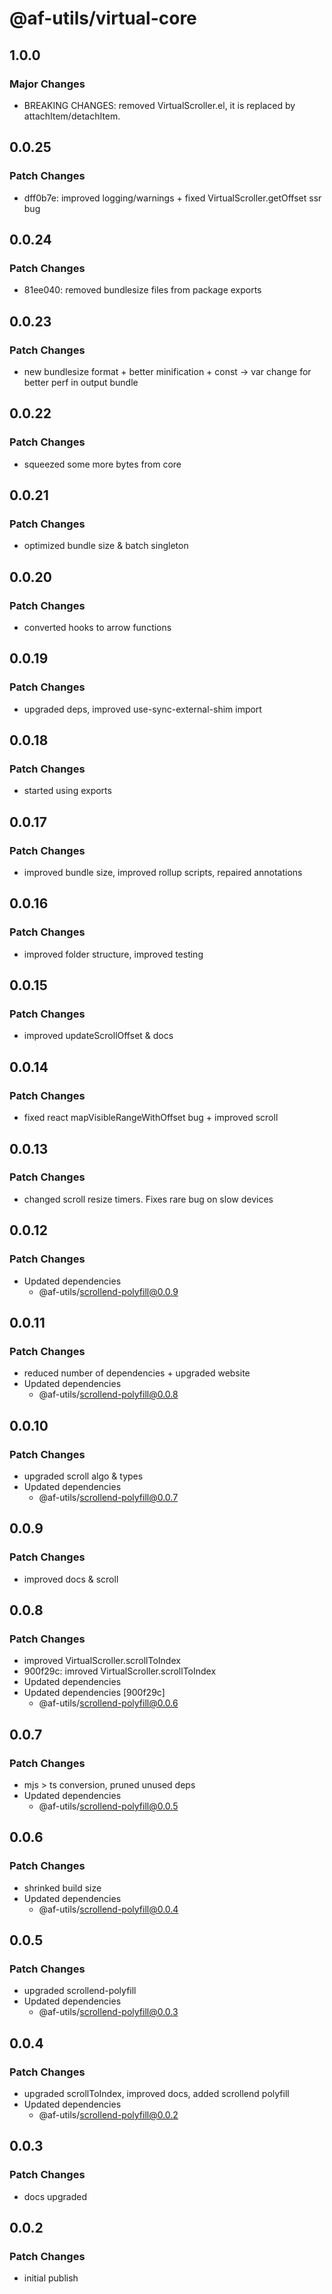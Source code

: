 # @af-utils/virtual-core

## 1.0.0

### Major Changes

- BREAKING CHANGES: removed VirtualScroller.el, it is replaced by attachItem/detachItem.

## 0.0.25

### Patch Changes

- dff0b7e: improved logging/warnings + fixed VirtualScroller.getOffset ssr bug

## 0.0.24

### Patch Changes

- 81ee040: removed bundlesize files from package exports

## 0.0.23

### Patch Changes

- new bundlesize format + better minification + const -> var change for better perf in output bundle

## 0.0.22

### Patch Changes

- squeezed some more bytes from core

## 0.0.21

### Patch Changes

- optimized bundle size & batch singleton

## 0.0.20

### Patch Changes

- converted hooks to arrow functions

## 0.0.19

### Patch Changes

- upgraded deps, improved use-sync-external-shim import

## 0.0.18

### Patch Changes

- started using exports

## 0.0.17

### Patch Changes

- improved bundle size, improved rollup scripts, repaired annotations

## 0.0.16

### Patch Changes

- improved folder structure, improved testing

## 0.0.15

### Patch Changes

- improved updateScrollOffset & docs

## 0.0.14

### Patch Changes

- fixed react mapVisibleRangeWithOffset bug + improved scroll

## 0.0.13

### Patch Changes

- changed scroll resize timers. Fixes rare bug on slow devices

## 0.0.12

### Patch Changes

- Updated dependencies
  - @af-utils/scrollend-polyfill@0.0.9

## 0.0.11

### Patch Changes

- reduced number of dependencies + upgraded website
- Updated dependencies
  - @af-utils/scrollend-polyfill@0.0.8

## 0.0.10

### Patch Changes

- upgraded scroll algo & types
- Updated dependencies
  - @af-utils/scrollend-polyfill@0.0.7

## 0.0.9

### Patch Changes

- improved docs & scroll

## 0.0.8

### Patch Changes

- improved VirtualScroller.scrollToIndex
- 900f29c: imroved VirtualScroller.scrollToIndex
- Updated dependencies
- Updated dependencies [900f29c]
  - @af-utils/scrollend-polyfill@0.0.6

## 0.0.7

### Patch Changes

- mjs > ts conversion, pruned unused deps
- Updated dependencies
  - @af-utils/scrollend-polyfill@0.0.5

## 0.0.6

### Patch Changes

- shrinked build size
- Updated dependencies
  - @af-utils/scrollend-polyfill@0.0.4

## 0.0.5

### Patch Changes

- upgraded scrollend-polyfill
- Updated dependencies
  - @af-utils/scrollend-polyfill@0.0.3

## 0.0.4

### Patch Changes

- upgraded scrollToIndex, improved docs, added scrollend polyfill
- Updated dependencies
  - @af-utils/scrollend-polyfill@0.0.2

## 0.0.3

### Patch Changes

- docs upgraded

## 0.0.2

### Patch Changes

- initial publish
